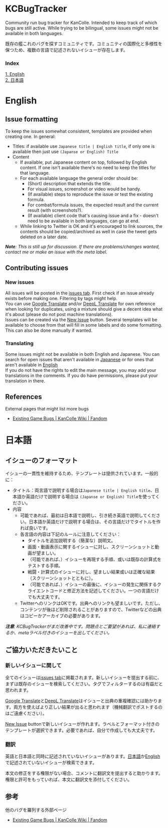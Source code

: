 
# KCBugTracker
Community run bug tracker for KanColle. Intended to keep track of which bugs are still active. While trying to be bilingual, some issues might not be available in both languages.

既存の艦これのバグを探すコミュニティです。コミュニティの国際化と多様性を保つため、複数の言語で記述されないイシューが存在します。

### Index  
[1. English](#English)  
[2. 日本語](#日本語)

# English
## Issue formatting
To keep the issues somewhat consistent, templates are provided when creating one. In general:
- Titles: if available use `Japanese title | English title`, if only one is available then just use `(Japanse or English) Title`
- Content
  - If available, put Japanese content on top, followed by English content. If one isn't available there's no need to keep the titles for that language.
  - For each available language the general order should be:
    - (Short) description that extends the title.
    - For visual issues, screenshot or video would be handy.
    - (If available) steps to reproduce the issue or test the existing formula.
    - For combat/formula issues, the expected result and the current result (with screenshots?).
    - (If available) client code that's causing issue and a fix - doesn't need to be available in both languages, can go at end.
  - While linking to Twitter is OK and it's encouraged to link sources, the contents should be copied/archived as well in case the tweet gets deleted on a later date. 

***Note**: This is still up for discussion. If there are problems/changes wanted, contact me or make an issue with the meta label.* 

## Contributing issues
### New issues
All issues will be posted in the [issues tab](https://github.com/Tibowl/KCBugTracker/issues). First check if an issue already exists before making one. Filtering by tags might help.  
You can use [Google Translate](https://translate.google.com/) and/or [DeepL Translate](https://www.deepl.com/translator) for own reference when looking for duplicates, using a mixture should give a decent idea what it's about (please do not post machine translations).  
Issues can be created via the [New Issue](https://github.com/Tibowl/KCBugTracker/issues/new/choose) button. Several templates will be available to choose from that will fill in some labels and do some formatting. This can also be done manually if wanted.  

### Translating  
Some issues might not be available in both English and Japanese. You can search for open issues that aren't available in [Japanese](https://github.com/Tibowl/KCBugTracker/issues?q=is%3Aopen+-label%3Alang%3AJapanese) or for ones that aren't available in [English](https://github.com/Tibowl/KCBugTracker/issues?q=is%3Aopen+-label%3Alang%3AEnglish)  
If you do not have the rights to edit the main message, you may add your translations in the comments. If you do have permissions, please put your translation in there.

## References
External pages that might list more bugs
- [Existing Game Bugs | KanColle Wiki | Fandom](https://kancolle.fandom.com/wiki/Existing_Game_Bugs)

# 日本語
## イシューのフォーマット
イシューの一貫性を維持するため、テンプレートは提供されています。一般的に：
- タイトル：両言語で説明する場合は`Japanese title | English title`、日本語か英語だけで説明する場合は `(Japanse or English) Title`を使ってください。
- 内容
  - 可能であれば、最初は日本語で説明し、引き続き英語で説明してください。日本語か英語だけで説明する場合は、その言語だけでタイトルを作れば良いです。
  - 各言語の内容は下記のルールに注意してください：
    - タイトルを追加説明する（簡潔な）説明文。
    - 画面・動画表示に関するイシューに対し、スクリーンショットと動画が望ましい。
    - （可能であれば、）イシューを再現する手順、或いは既存の計算式をテストする手順。
    - 戦闘・計算式のイシューに対し、望ましい結果或いは正確な結果（スクリーンショットとともに）。
    - （可能であれば、）イシューの最後に、イシューの発生に関係するクライエントコードと修正方法を記述してください。一つの言語だけでも大丈夫です。
  - TwitterへのリンクはOKです。出典へのリンクも望ましいです。ただし、コンテンツが後ほど削除されることがありますので、Twitterなどの出典はコピーかアーカイブの必要があります。

***注意**: KCBugTrackerがまだ改善中です。問題点とご要望があれば、私に連絡するか、metaラベル付きのイシューを出してください。*  

## ご協力いただきたいこと
### 新しいイシューに関して
全てのイシューは[issues tab](https://github.com/Tibowl/KCBugTracker/issues)に掲載されます。新しいイシューを提出する前に、まずは既存のイシューを検索してください。タグでフィルターするのは有益だと思われます。

[Google Translate](https://translate.google.com/)と[DeepL Translate](https://www.deepl.com/translator)はイシューと出典の重複確認には助かります。両方を使えばより正しい結果が出ると思われます（機械翻訳でポストするのはご遠慮ください）。

[New Issue](https://github.com/Tibowl/KCBugTracker/issues/new/choose) buttonで新しいイシューが作れます。ラベルとフォーマット付きのテンプレートが選択できます。必要であれば、自分で作成しても大丈夫です。


### 翻訳
英語と日本語と同時に記述されていないイシューがあります。[日本語](https://github.com/Tibowl/KCBugTracker/issues?q=is%3Aopen+-label%3Alang%3AJapanese)か[English](https://github.com/Tibowl/KCBugTracker/issues?q=is%3Aopen+-label%3Alang%3AEnglish)で記述されていないイシューが検索できます。
  
本文の修正をする権限がない場合、コメントに翻訳文を提出すると助かります。権限と許可をもっていれば、本文に翻訳文を添付してください。

## 参考
他のバグを羅列する外部ページ
- [Existing Game Bugs | KanColle Wiki | Fandom](https://kancolle.fandom.com/wiki/Existing_Game_Bugs)



